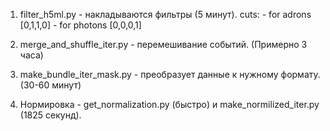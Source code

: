 1. filter_h5ml.py - накладываются фильтры (5 минут).
    cuts:
        - for adrons [0,1,1,0]
        - for photons [0,0,0,1]

2. merge_and_shuffle_iter.py - перемешивание событий. (Примерно 3 часа)

3. make_bundle_iter_mask.py - преобразует данные к нужному формату. (30-60 минут)

4. Нормировка - get_normalization.py (быстро) и make_normilized_iter.py (1825 секунд).